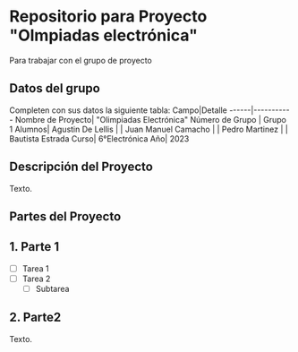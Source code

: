 # Repositorio para Proyecto "Olmpiadas electrónica"
Para trabajar con el grupo de proyecto
## Datos del grupo
Completen con sus datos la siguiente tabla:
Campo|Detalle
------|-----------
Nombre de Proyecto| "Olimpiadas Electrónica"
Número de Grupo | Grupo 1
Alumnos| Agustin De Lellis
|  | Juan Manuel Camacho
|  | Pedro Martinez
|  | Bautista Estrada
Curso| 6°Electrónica
Año| 2023

## Descripción del Proyecto
Texto.

## Partes del Proyecto

## 1. Parte 1
- [ ] Tarea 1
- [ ] Tarea 2
  - [ ] Subtarea

## 2. Parte2
Texto.
